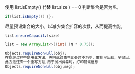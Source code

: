使用 list.isEmpty() 代替 list.size() == 0 判断集合是否为空。

```java
if(list.isEmpty()) {};
```



尽量预设集合的大小，以减少集合扩容的次数，从而提高性能。

```java
list.ensureCapacity(size)

list = new ArrayList<>((int) (N * 0.75));
```

```java
Objects.requireNonNull(obj);
在处理过程中使用此方法，声明此对象在此处时不为空，做到早出错，早抛出。
此方法还有一个重写方法,用于抛出异常时，打印错误信息
Objects.requireNonNull(obj,msg);
```



